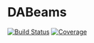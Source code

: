 # DABeams

[![Build Status](https://github.com/luizpancini/DABeams.jl/actions/workflows/CI.yml/badge.svg?branch=main)](https://github.com/luizpancini/DABeams.jl/actions/workflows/CI.yml?query=branch%3Amain)
[![Coverage](https://codecov.io/gh/luizpancini/DABeams.jl/branch/main/graph/badge.svg)](https://codecov.io/gh/luizpancini/DABeams.jl)
